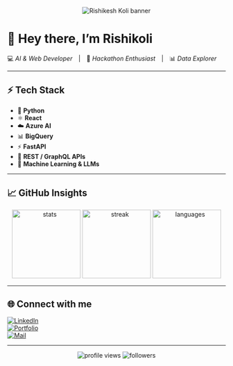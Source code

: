 <!-- ─────────────────────────────────────────────────────────── -->
<!-- Static banner: red-hood gradient, no animation              -->
<p align="center">
  <img
    src="https://capsule-render.vercel.app/api?type=waving&height=270&color=0:ff1e56,50:ff533d,100:8b0000&text=Rishikesh%20Koli&fontAlign=50&fontAlignY=38&fontColor=FFFFFF&desc=AI%20%26%20Web%20Developer&descAlign=50&descAlignY=60"
    alt="Rishikesh Koli banner"
  />
</p>

# 👋 Hey there, I’m **Rishikoli**
💻 *AI & Web Developer* | 🚀 *Hackathon Enthusiast* | 📊 *Data Explorer*

---

## ⚡ Tech Stack
- 🐍 **Python**
- ⚛️ **React**
- ☁️ **Azure AI**
- 📊 **BigQuery**
- ⚡ **FastAPI**
- 🔗 **REST / GraphQL APIs**
- 🧠 **Machine Learning & LLMs**

---

## 📈 GitHub Insights
<p align="center">
  <img src="https://github-readme-stats.vercel.app/api?username=Rishikoli&show_icons=true&theme=radical&icon_color=ff533d" alt="stats" height="158"/>
  <img src="https://github-readme-streak-stats.herokuapp.com/?user=Rishikoli&theme=radical" alt="streak" height="158"/>
  <img src="https://github-readme-stats.vercel.app/api/top-langs/?username=Rishikoli&layout=compact&theme=radical" alt="languages" height="158"/>
</p>

---

## 🌐 Connect with me
[![LinkedIn](https://img.shields.io/badge/LinkedIn-0A66C2?style=for-the-badge&logo=linkedin&logoColor=white)](YOUR_LINKEDIN)  
[![Portfolio](https://img.shields.io/badge/Portfolio-ff533d?style=for-the-badge&logo=firefox&logoColor=white)](YOUR_PORTFOLIO)  
[![Mail](https://img.shields.io/badge/Email-8B0000?style=for-the-badge&logo=gmail&logoColor=white)](mailto:rishikesh@example.com)

---

<p align="center">
  <img src="https://komarev.com/ghpvc/?username=Rishikoli&color=ff1e56" alt="profile views"/>
  <img src="https://img.shields.io/github/followers/Rishikoli?label=Followers&style=social" alt="followers"/>
</p>

<!-- ─────────────────────────────────────────────────────────── -->
<!-- Feel free to add new sections like Blogs, Achievements, etc. -->
<!-- ─────────────────────────────────────────────────────────── -->
